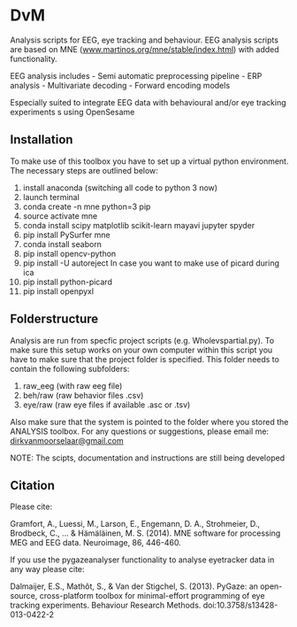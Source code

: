 # DvM

Analysis scripts for EEG, eye tracking and behaviour.
EEG analysis scripts are based on MNE (www.martinos.org/mne/stable/index.html) with added functionality.

EEG analysis includes
	- Semi automatic preprocessing pipeline
	- ERP analysis
	- Multivariate decoding
	- Forward encoding models
	

Especially suited to integrate EEG data with behavioural and/or eye tracking experiments s using OpenSesame  

## Installation

To make use of this toolbox you have to set up a virtual python environment. 
The necessary steps are outlined below:

1. install anaconda (switching all code to python 3 now)
2. launch terminal
3. conda create -n mne python=3 pip
4. source activate mne
5. conda install scipy matplotlib scikit-learn mayavi jupyter spyder
6. pip install PySurfer mne
7. conda install seaborn
8. pip install opencv-python
9. pip install -U autoreject
In case you want to make use of picard during ica
10. pip install python-picard
11. pip install openpyxl


## Folderstructure

Analysis are run from specfic project scripts (e.g. Wholevspartial.py). To make sure this setup works
on your own computer within this script you have to make sure that the project folder is specified.
This folder needs to contain the following subfolders:

1. raw_eeg (with raw eeg file)
2. beh/raw (raw behavior files .csv)
3. eye/raw (raw eye files if available .asc or .tsv)

Also make sure that the system is pointed to the folder where you stored the ANALYSIS toolbox.
For any questions or suggestions, please email me: dirkvanmoorselaar@gmail.com

NOTE: The scipts, documentation and instructions are still being developed

## Citation

Please cite:

Gramfort, A., Luessi, M., Larson, E., Engemann, D. A., Strohmeier, D., Brodbeck, C., ... & Hämäläinen, M. S. (2014). MNE software for processing MEG and EEG data. Neuroimage, 86, 446-460.

If you use the pygazeanalyser functionality to analyse eyetracker data in any way please cite:

Dalmaijer, E.S., Mathôt, S., & Van der Stigchel, S. (2013). PyGaze: an open-source, cross-platform toolbox for minimal-effort programming of eye tracking experiments. Behaviour Research Methods. doi:10.3758/s13428-013-0422-2
